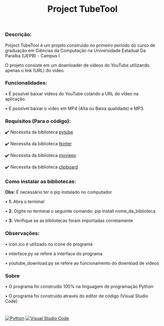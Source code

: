 <header>
  <h1><strong>Project TubeTool</strong></h1>
</header>

<h3>Descrição:</h3>
<p>Project TubeTool é um projeto construído no primeiro período do curso de graduação em Ciências da Computação na Universidade Estadual Da Paraíba (UEPB) - Campus I.</p>
<p>O projeto consiste em um downloader de vídeos do YouTube utilizando apenas o link (URL) do vídeo.</p>

<h3><strong>Funcionalidades:</strong></h3>
<p>• É possível baixar vídeos do YouTube colando a URL do vídeo na aplicação.</p>
<p>• É possível baixar o vídeo em MP4 (Alta ou Baixa qualidade) e MP3.</p>

<h3><strong>Requisitos (Para o código):</strong></h3>
<p>✔️ Necessita da biblioteca <a href="https://pytube.io/en/latest/">pytube</a></p>
<p>✔️ Necessita da biblioteca <a href="https://docs.python.org/3/library/tk.html">tkinter</a></p>
<p>✔️ Necessita da biblioteca <a href="https://zulko.github.io/moviepy/">moviepy</a></p>
<p>✔️ Necessita da biblioteca <a href="http://omz-software.com/pythonista/docs/ios/clipboard.html">clipboard</a></p>

<h3><strong>Como instalar as bibliotecas:</strong></h3>
<p><strong>Obs:</strong> É necessário ter o pip instalado no computador</p>
<p>• <strong>1.</strong> Abra o terminal</p>
<p>• <strong>2.</strong> Digite no terminal o seguinte comando: pip install nome_da_biblioteca</p>
<p>• <strong>3.</strong> Verifique se as bibliotecas foram importadas corretamente</p>

<h3><strong>Observações:</strong></h3>
<p>• icon.ico é utilizado no ícone do programa</p>
<p>• interface.py se refere à interface do programa</p>
<p>• youtube_download.py se refere ao funcionamento do download de vídeos</p>

<h3>Sobre</h3>
<p>• O programa foi construído 100% na linguagem de programação Python</p>
<p>• O programa foi construído através do editor de código (Visual Studio Code)</p>

<h1></h1>

<a href="https://www.python.org/">![Python](https://img.shields.io/badge/python-3670A0?style=for-the-badge&logo=python&logoColor=ffdd54)</a>
<a href="https://code.visualstudio.com/">![Visual Studio Code](https://img.shields.io/badge/Visual%20Studio%20Code-0078d7.svg?style=for-the-badge&logo=visual-studio-code&logoColor=white)</a>
